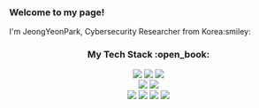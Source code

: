 <h3>Welcome to my page!</h3>
I'm JeongYeonPark, Cybersecurity Researcher from Korea:smiley:

<div align=center>
<h3>My Tech Stack :open_book:</h3>
</div>

<div align=center>
  <img src="https://img.shields.io/badge/Java-007396?style=flat&logo=Java&logoColor=white">
  <img src="https://img.shields.io/badge/python-3776AB?style=flat&logo=Python&logoColor=white">
  <img src="https://img.shields.io/badge/javascript-F7DF1E?style=flat&logo=Javascript&logoColor=black">
  <br>
  
  <img src="https://img.shields.io/badge/Android-3DDC84?style=flat&logo=Android&logoColor=white"> 
  <img src="https://img.shields.io/badge/iOS-000000?style=flat&logo=iOS&logoColor=white"> 
  <br>
  
  <img src="https://img.shields.io/badge/linux-FCC624?style=flat&logo=Linux&logoColor=black"> 
  <img src="https://img.shields.io/badge/aws-232F3E?style=flat&logo=Amazon Aws&logoColor=white"> 
  <img src="https://img.shields.io/badge/docker-2496ED?style=flat&logo=Docker&logoColor=white"> 
  <img src="https://img.shields.io/badge/Kubernetes-326CE5?style=flat&logo=Kubernetes&logoColor=white"> 
</div>
